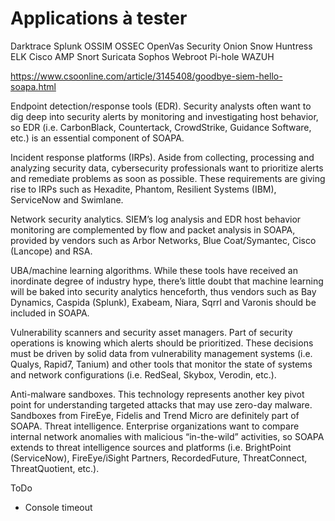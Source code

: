 # Applications à tester

Darktrace
Splunk
OSSIM
OSSEC
OpenVas
Security Onion
Snow
Huntress
ELK
Cisco AMP
Snort
Suricata
Sophos
Webroot
Pi-hole
WAZUH

https://www.csoonline.com/article/3145408/goodbye-siem-hello-soapa.html

Endpoint detection/response tools (EDR). Security analysts often want to dig deep into security alerts by monitoring and investigating host behavior, so EDR (i.e. CarbonBlack, Countertack, CrowdStrike, Guidance Software, etc.) is an essential component of SOAPA.

Incident response platforms (IRPs). Aside from collecting, processing and analyzing security data, cybersecurity professionals want to prioritize alerts and remediate problems as soon as possible. These requirements are giving rise to IRPs such as Hexadite, Phantom, Resilient Systems (IBM), ServiceNow and Swimlane. 

Network security analytics. SIEM’s log analysis and EDR host behavior monitoring are complemented by flow and packet analysis in SOAPA, provided by vendors such as Arbor Networks, Blue Coat/Symantec, Cisco (Lancope) and RSA.

UBA/machine learning algorithms. While these tools have received an inordinate degree of industry hype, there’s little doubt that machine learning will be baked into security analytics henceforth, thus vendors such as Bay Dynamics, Caspida (Splunk), Exabeam, Niara, Sqrrl and Varonis should be included in SOAPA. 

Vulnerability scanners and security asset managers. Part of security operations is knowing which alerts should be prioritized. These decisions must be driven by solid data from vulnerability management systems (i.e. Qualys, Rapid7, Tanium) and other tools that monitor the state of systems and network configurations (i.e. RedSeal, Skybox, Verodin, etc.).

Anti-malware sandboxes. This technology represents another key pivot point for understanding targeted attacks that may use zero-day malware. Sandboxes from FireEye, Fidelis and Trend Micro are definitely part of SOAPA. 
Threat intelligence. Enterprise organizations want to compare internal network anomalies with malicious “in-the-wild” activities, so SOAPA extends to threat intelligence sources and platforms (i.e. BrightPoint (ServiceNow), FireEye/iSight Partners, RecordedFuture, ThreatConnect, ThreatQuotient, etc.).

ToDo

* Console timeout
